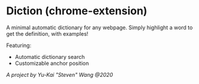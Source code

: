# Diction (chrome-extension)

A minimal automatic dictionary for any webpage. Simply highlight a word to get the definition, with examples!

Featuring:
- Automatic dictionary search
- Customizable anchor position

*A project by Yu-Kai "Steven" Wang @2020*